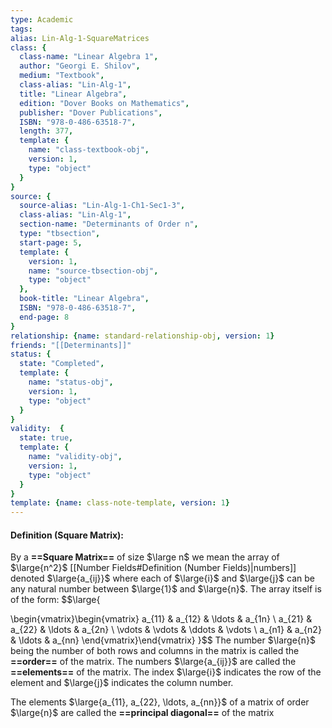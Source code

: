 ```yaml
---
type: Academic
tags:
alias: Lin-Alg-1-SquareMatrices
class: {
  class-name: "Linear Algebra 1",
  author: "Georgi E. Shilov",
  medium: "Textbook",
  class-alias: "Lin-Alg-1",
  title: "Linear Algebra",
  edition: "Dover Books on Mathematics",
  publisher: "Dover Publications",
  ISBN: "978-0-486-63518-7",
  length: 377,
  template: {
    name: "class-textbook-obj",
    version: 1,
    type: "object"
  }
}
source: {
  source-alias: "Lin-Alg-1-Ch1-Sec1-3",
  class-alias: "Lin-Alg-1",
  section-name: "Determinants of Order n",
  type: "tbsection",
  start-page: 5,
  template: {
    version: 1,
    name: "source-tbsection-obj",
    type: "object"
  },
  book-title: "Linear Algebra",
  ISBN: "978-0-486-63518-7",
  end-page: 8
}
relationship: {name: standard-relationship-obj, version: 1}
friends: "[[Determinants]]"
status: {
  state: "Completed",
  template: {
    name: "status-obj",
    version: 1,
    type: "object"
  }
}
validity:  {
  state: true,
  template: {
    name: "validity-obj",
    version: 1,
    type: "object"
  }
}
template: {name: class-note-template, version: 1}
---
```

#### Definition (Square Matrix): 
By a **==Square Matrix==** of size $\large n$ we mean the array of $\large{n^2}$ [[Number Fields#Definition (Number Fields)|numbers]] denoted $\large{a_{ij}}$ where each of $\large{i}$ and $\large{j}$ can be any natural number between $\large{1}$ and $\large{n}$. The array itself is of the form: 
$$\large{

\begin{vmatrix}\begin{vmatrix} 
a_{11} & a_{12} & \ldots & a_{1n} \\
a_{21} & a_{22} & \ldots & a_{2n} \\
\vdots & \vdots & \ddots & \vdots \\
a_{n1} & a_{n2} & \ldots & a_{nn}
\end{vmatrix}\end{vmatrix}
}$$
The number $\large{n}$ being the number of both rows and columns in the matrix is called the **==order==** of the matrix.
The numbers $\large{a_{ij}}$ are called the **==elements==** of the matrix. The index $\large{i}$ indicates the row of the element and $\large{j}$ indicates the column number.

The elements $\large{a_{11}, a_{22}, \ldots, a_{nn}}$ of a matrix of order $\large{n}$ are called the **==principal diagonal==** of the matrix